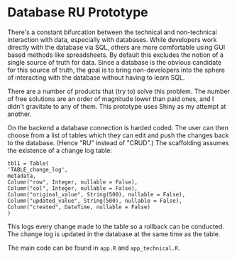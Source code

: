 # Database RU Prototype

There's a constant bifurcation between the technical and non-technical interaction with data, especially with databases. While developers work directly with the database via SQL, others are more comfortable using GUI based methods like spreadsheets. By default this excludes the notion of a single source of truth for data. Since a database is the obvious candidate for this source of truth, the goal is to bring non-developers into the sphere of interacting with the database without having to learn SQL. 

There are a number of products that (try to) solve this problem. The number of free solutions are an order of magnitude lower than paid ones, and I didn't gravitate to any of them. This prototype uses Shiny as my attempt at another. 

On the backend a database connection is harded coded. The user can then choose from a list of tables which they can edit and push the changes back to the database. (Hence "RU" instead of "CRUD".) The scaffolding assumes the existence of a change log table:

```
tbl1 = Table(
'TABLE_change_log',
metadata,
Column("row", Integer, nullable = False), 
Column("col", Integer, nullable = False),
Column("original_value", String(500), nullable = False),
Column("updated_value", String(500), nullable = False),
Column("created", DateTime, nullable = False)
)
```

This logs every change made to the table so a rollback can be conducted. The change log is updated in the database at the same time as the table.

The main code can be found in `app.R` and `app_technical.R`.
